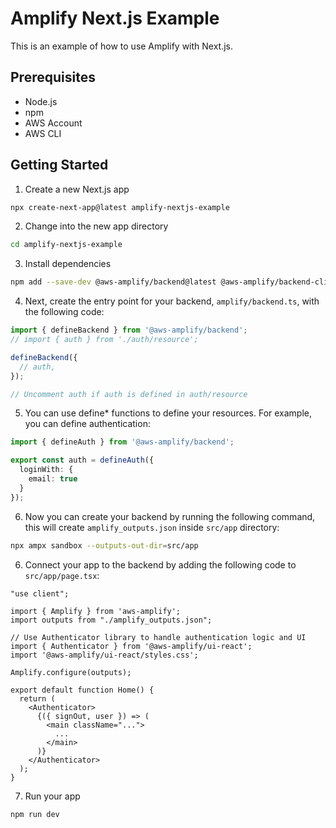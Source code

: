 # Amplify Next.js Example
This is an example of how to use Amplify with Next.js.

## Prerequisites
- Node.js
- npm
- AWS Account
- AWS CLI

## Getting Started
1. Create a new Next.js app
```bash
npx create-next-app@latest amplify-nextjs-example
```

2. Change into the new app directory
```bash
cd amplify-nextjs-example
```

3. Install dependencies
```bash
npm add --save-dev @aws-amplify/backend@latest @aws-amplify/backend-cli@latest typescript
```

4. Next, create the entry point for your backend, `amplify/backend.ts`, with the following code:
```typescript
import { defineBackend } from '@aws-amplify/backend';
// import { auth } from './auth/resource';

defineBackend({
  // auth,
});

// Uncomment auth if auth is defined in auth/resource
```

5. You can use define* functions to define your resources. For example, you can define authentication:
```typescript
import { defineAuth } from '@aws-amplify/backend';

export const auth = defineAuth({
  loginWith: {
    email: true
  }
});
```

6. Now you can create your backend by running the following command, this will create `amplify_outputs.json` inside `src/app` directory:
```bash
npx ampx sandbox --outputs-out-dir=src/app
```

6. Connect your app to the backend by adding the following code to `src/app/page.tsx`:
```tsx
"use client";

import { Amplify } from 'aws-amplify';
import outputs from "./amplify_outputs.json";

// Use Authenticator library to handle authentication logic and UI
import { Authenticator } from '@aws-amplify/ui-react';
import '@aws-amplify/ui-react/styles.css';

Amplify.configure(outputs);

export default function Home() {
  return (
    <Authenticator>
      {({ signOut, user }) => (
        <main className="...">
          ...
        </main>
      )}
    </Authenticator>
  );
}
```

7. Run your app
```bash
npm run dev
```
